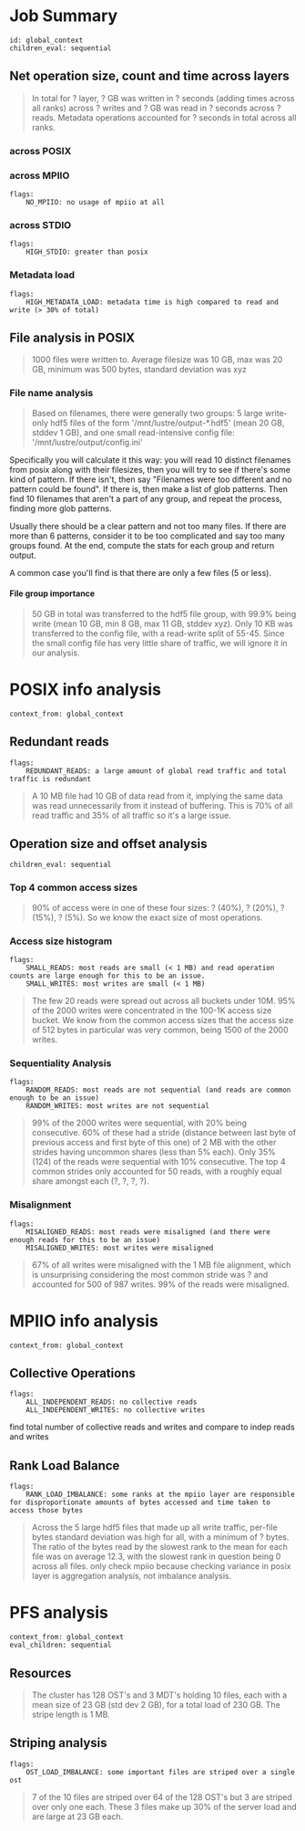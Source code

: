 # Job Summary
```
id: global_context
children_eval: sequential
```

## Net operation size, count and time across layers
> In total for ? layer, ? GB was written in ? seconds (adding times across all ranks) across ? writes and ? GB was read in ? seconds across ? reads. Metadata operations accounted for ? seconds in total across all ranks.

### across POSIX
### across MPIIO
```
flags:
    NO_MPIIO: no usage of mpiio at all
```

### across STDIO
```
flags:
    HIGH_STDIO: greater than posix
```

### Metadata load
```
flags:
    HIGH_METADATA_LOAD: metadata time is high compared to read and write (> 30% of total)
```

## File analysis in POSIX
> 1000 files were written to. Average filesize was 10 GB, max was 20 GB, minimum was 500 bytes, standard deviation was xyz

### File name analysis
> Based on filenames, there were generally two groups: 5 large write-only hdf5 files of the form '/mnt/lustre/output-*.hdf5' (mean 20 GB, stddev 1 GB), and one small read-intensive config file: '/mnt/lustre/output/config.ini'

Specifically you will calculate it this way: you will read 10 distinct filenames from posix along with their filesizes, then you will try to see if there's some kind of pattern. If there isn't, then say "Filenames were too different and no pattern could be found". If there is, then make a list of glob patterns. Then find 10 filenames that aren't a part of any group, and repeat the process, finding more glob patterns.

Usually there should be a clear pattern and not too many files. If there are more than 6 patterns, consider it to be too complicated and say too many groups found. At the end, compute the stats for each group and return output.

A common case you'll find is that there are only a few files (5 or less).

#### File group importance
> 50 GB in total was transferred to the hdf5 file group, with 99.9% being write (mean 10 GB, min 8 GB, max 11 GB, stddev xyz). Only 10 KB was transferred to the config file, with a read-write split of 55-45.
> Since the small config file has very little share of traffic, we will ignore it in our analysis.

# POSIX info analysis
```
context_from: global_context
```
## Redundant reads
```
flags:
    REDUNDANT_READS: a large amount of global read traffic and total traffic is redundant
```
> A 10 MB file had 10 GB of data read from it, implying the same data was read unnecessarily from it instead of buffering. This is 70% of all read traffic and 35% of all traffic so it's a large issue.

## Operation size and offset analysis
```
children_eval: sequential
```
### Top 4 common access sizes
> 90% of access were in one of these four sizes: ? (40%), ? (20%), ? (15%), ? (5%). So we know the exact size of most operations.

### Access size histogram
```
flags:
    SMALL_READS: most reads are small (< 1 MB) and read operation counts are large enough for this to be an issue.
    SMALL_WRITES: most writes are small (< 1 MB)
```
> The few 20 reads were spread out across all buckets under 10M. 95% of the 2000 writes were concentrated in the 100-1K access size bucket. We know from the common access sizes that the access size of 512 bytes in particular was very common, being 1500 of the 2000 writes.

### Sequentiality Analysis
```
flags:
    RANDOM_READS: most reads are not sequential (and reads are common enough to be an issue)
    RANDOM_WRITES: most writes are not sequential
```
> 99% of the 2000 writes were sequential, with 20% being consecutive. 60% of these had a stride (distance between last byte of previous access and first byte of this one) of 2 MB with the other strides having uncommon shares (less than 5% each). Only 35% (124) of the reads were sequential with 10% consecutive. The top 4 common strides only accounted for 50 reads, with a roughly equal share amongst each (?, ?, ?, ?).

### Misalignment
```
flags:
    MISALIGNED_READS: most reads were misaligned (and there were enough reads for this to be an issue)
    MISALIGNED_WRITES: most writes were misaligned
```
> 67% of all writes were misaligned with the 1 MB file alignment, which is unsurprising considering the most common stride was ? and accounted for 500 of 987 writes. 99% of the reads were misaligned.

# MPIIO info analysis
```
context_from: global_context
```
## Collective Operations
```
flags:
    ALL_INDEPENDENT_READS: no collective reads
    ALL_INDEPENDENT_WRITES: no collective writes
```
find total number of collective reads and writes and compare to indep reads and writes

## Rank Load Balance
```
flags:
    RANK_LOAD_IMBALANCE: some ranks at the mpiio layer are responsible for disproportionate amounts of bytes accessed and time taken to access those bytes
```
> Across the 5 large hdf5 files that made up all write traffic, per-file bytes standard deviation was high for all, with a minimum of ? bytes. The ratio of the bytes read by the slowest rank to the mean for each file was on average 12.3, with the slowest rank in question being 0 across all files.
only check mpiio because checking variance in posix layer is aggregation analysis, not imbalance analysis.

# PFS analysis
```
context_from: global_context
eval_children: sequential
```
## Resources
> The cluster has 128 OST's and 3 MDT's holding 10 files, each with a mean size of 23 GB (std dev 2 GB), for a total load of 230 GB. The stripe length is 1 MB.

## Striping analysis
```
flags:
    OST_LOAD_IMBALANCE: some important files are striped over a single ost
```
> 7 of the 10 files are striped over 64 of the 128 OST's but 3 are striped over only one each. These 3 files make up 30% of the server load and are large at 23 GB each.

